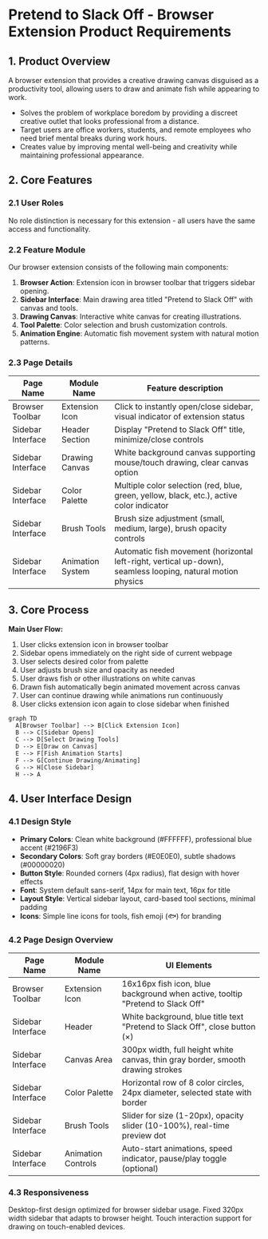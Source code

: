 # Pretend to Slack Off - Browser Extension Product Requirements

## 1. Product Overview
A browser extension that provides a creative drawing canvas disguised as a productivity tool, allowing users to draw and animate fish while appearing to work.
- Solves the problem of workplace boredom by providing a discreet creative outlet that looks professional from a distance.
- Target users are office workers, students, and remote employees who need brief mental breaks during work hours.
- Creates value by improving mental well-being and creativity while maintaining professional appearance.

## 2. Core Features

### 2.1 User Roles
No role distinction is necessary for this extension - all users have the same access and functionality.

### 2.2 Feature Module
Our browser extension consists of the following main components:
1. **Browser Action**: Extension icon in browser toolbar that triggers sidebar opening.
2. **Sidebar Interface**: Main drawing area titled "Pretend to Slack Off" with canvas and tools.
3. **Drawing Canvas**: Interactive white canvas for creating illustrations.
4. **Tool Palette**: Color selection and brush customization controls.
5. **Animation Engine**: Automatic fish movement system with natural motion patterns.

### 2.3 Page Details

| Page Name | Module Name | Feature description |
|-----------|-------------|---------------------|
| Browser Toolbar | Extension Icon | Click to instantly open/close sidebar, visual indicator of extension status |
| Sidebar Interface | Header Section | Display "Pretend to Slack Off" title, minimize/close controls |
| Sidebar Interface | Drawing Canvas | White background canvas supporting mouse/touch drawing, clear canvas option |
| Sidebar Interface | Color Palette | Multiple color selection (red, blue, green, yellow, black, etc.), active color indicator |
| Sidebar Interface | Brush Tools | Brush size adjustment (small, medium, large), brush opacity controls |
| Sidebar Interface | Animation System | Automatic fish movement (horizontal left-right, vertical up-down), seamless looping, natural motion physics |

## 3. Core Process

**Main User Flow:**
1. User clicks extension icon in browser toolbar
2. Sidebar opens immediately on the right side of current webpage
3. User selects desired color from palette
4. User adjusts brush size and opacity as needed
5. User draws fish or other illustrations on white canvas
6. Drawn fish automatically begin animated movement across canvas
7. User can continue drawing while animations run continuously
8. User clicks extension icon again to close sidebar when finished

```mermaid
graph TD
  A[Browser Toolbar] --> B[Click Extension Icon]
  B --> C[Sidebar Opens]
  C --> D[Select Drawing Tools]
  D --> E[Draw on Canvas]
  E --> F[Fish Animation Starts]
  F --> G[Continue Drawing/Animating]
  G --> H[Close Sidebar]
  H --> A
```

## 4. User Interface Design

### 4.1 Design Style
- **Primary Colors**: Clean white background (#FFFFFF), professional blue accent (#2196F3)
- **Secondary Colors**: Soft gray borders (#E0E0E0), subtle shadows (#00000020)
- **Button Style**: Rounded corners (4px radius), flat design with hover effects
- **Font**: System default sans-serif, 14px for main text, 16px for title
- **Layout Style**: Vertical sidebar layout, card-based tool sections, minimal padding
- **Icons**: Simple line icons for tools, fish emoji (🐟) for branding

### 4.2 Page Design Overview

| Page Name | Module Name | UI Elements |
|-----------|-------------|-------------|
| Browser Toolbar | Extension Icon | 16x16px fish icon, blue background when active, tooltip "Pretend to Slack Off" |
| Sidebar Interface | Header | White background, blue title text "Pretend to Slack Off", close button (×) |
| Sidebar Interface | Canvas Area | 300px width, full height white canvas, thin gray border, smooth drawing strokes |
| Sidebar Interface | Color Palette | Horizontal row of 8 color circles, 24px diameter, selected state with border |
| Sidebar Interface | Brush Tools | Slider for size (1-20px), opacity slider (10-100%), real-time preview dot |
| Sidebar Interface | Animation Controls | Auto-start animations, speed indicator, pause/play toggle (optional) |

### 4.3 Responsiveness
Desktop-first design optimized for browser sidebar usage. Fixed 320px width sidebar that adapts to browser height. Touch interaction support for drawing on touch-enabled devices.